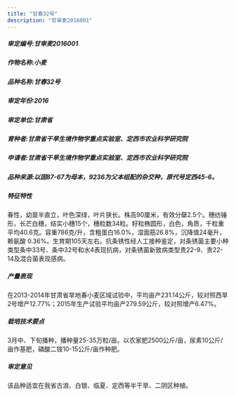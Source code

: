 ```yaml
---
title: "甘春32号"
description: "甘审麦2016001"
---
```

##### 审定编号:甘审麦2016001

##### 作物名称:小麦

##### 品种名称:甘春32号

##### 审定年份:2016

##### 审定单位:甘肃省

##### 育种者:甘肃省干旱生境作物学重点实验室、定西市农业科学研究院

##### 申请者:甘肃省干旱生境作物学重点实验室、定西市农业科学研究院

##### 品种来源:以固87-67为母本，9236为父本组配的杂交种，原代号定西45-6。

##### 特征特性
春性，幼苗半直立，叶色深绿，叶片狭长。株高90厘米，有效分蘖2.5个。穗纺锤形，长芒白穗，结实小穗15个，穗粒数34粒。籽粒椭圆形，白色，角质，千粒重平均40.6克。容重786克/升，含粗蛋白16.0%，湿面筋26.8%，沉降值24毫升，赖氨酸 0.36%。生育期105天左右。抗条锈性经人工接种鉴定，对条锈菌主要小种类型条中33号、条中32号和水4表现抗病，对条锈菌新致病类型贵22-9、贵22-14及混合菌表现感病。

##### 产量表现
在2013-2014年甘肃省旱地春小麦区域试验中，平均亩产231.14公斤，较对照西旱2号增产12.77%；2015年生产试验平均亩产279.59公斤，较对照增产6.47%。

##### 栽培技术要点
3月中、下旬播种，播种量25-35万粒/亩。以农家肥2500公斤/亩，尿素10公斤/亩作基肥，磷酸二铵10-15公斤/亩作种肥。

##### 审定意见
该品种适宜在我省古浪、白银、临夏、定西等半干旱、二阴区种植。
